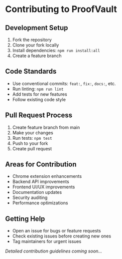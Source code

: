 # Contributing to ProofVault

## Development Setup
1. Fork the repository
2. Clone your fork locally
3. Install dependencies: `npm run install:all`
4. Create a feature branch

## Code Standards
- Use conventional commits: `feat:`, `fix:`, `docs:`, etc.
- Run linting: `npm run lint`
- Add tests for new features
- Follow existing code style

## Pull Request Process
1. Create feature branch from main
2. Make your changes
3. Run tests: `npm test`
4. Push to your fork
5. Create pull request

## Areas for Contribution
- Chrome extension enhancements
- Backend API improvements
- Frontend UI/UX improvements
- Documentation updates
- Security auditing
- Performance optimizations

## Getting Help
- Open an issue for bugs or feature requests
- Check existing issues before creating new ones
- Tag maintainers for urgent issues

*Detailed contribution guidelines coming soon...*